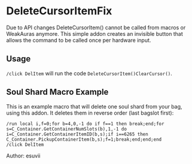 # DeleteCursorItemFix

Due to API changes DeleteCursorItem() cannot be called from macros or WeakAuras anymore. This simple addon creates an invisible button that allows the command to be called once per hardware input.


## Usage

`/click DelItem` will run the code `DeleteCursorItem()ClearCursor()`.


## Soul Shard Macro Example

This is an example macro that will delete one soul shard from your bag, using this addon. It deletes them in reverse order (last bagslot first):

```
/run local i,f=0;for b=4,0,-1 do if f==1 then break;end;for s=C_Container.GetContainerNumSlots(b),1,-1 do i=C_Container.GetContainerItemID(b,s);if i==6265 then C_Container.PickupContainerItem(b,s);f=1;break;end;end;end
/click DelItem

```




Author: esuvii